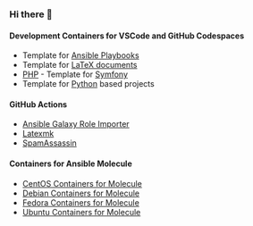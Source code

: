 ### Hi there 👋

<!--
**hspaans/hspaans** is a ✨ _special_ ✨ repository because its `README.md` (this file) appears on your GitHub profile.

Here are some ideas to get you started:

- 🔭 I’m currently working on ...
- 🌱 I’m currently learning ...
- 👯 I’m looking to collaborate on ...
- 🤔 I’m looking for help with ...
- 💬 Ask me about ...
- 📫 How to reach me: ...
- 😄 Pronouns: ...
- ⚡ Fun fact: ...
-->

#### Development Containers for VSCode and GitHub Codespaces

- Template for [Ansible Playbooks](https://github.com/hspaans/ansible-playbook-template)
- Template for [LaTeX documents](https://github.com/hspaans/latex-template)
- [PHP](https://github.com/users/hspaans/packages/container/package/php-devcontainer) - Template for [Symfony](https://github.com/hspaans/symfony-template)
- Template for [Python](https://github.com/hspaans/python-template) based projects

#### GitHub Actions

- [Ansible Galaxy Role Importer](https://github.com/marketplace/actions/ansible-galaxy-role-importer)
- [Latexmk](https://github.com/marketplace/actions/latexmk)
- [SpamAssassin](https://github.com/marketplace/actions/spamassassin)

#### Containers for Ansible Molecule

- [CentOS Containers for Molecule](https://github.com/users/hspaans/packages/container/package/molecule-container-centos)
- [Debian Containers for Molecule](https://github.com/users/hspaans/packages/container/package/molecule-container-debian)
- [Fedora Containers for Molecule](https://github.com/users/hspaans/packages/container/package/molecule-container-fedora)
- [Ubuntu Containers for Molecule](https://github.com/users/hspaans/packages/container/package/molecule-container-ubuntu)
